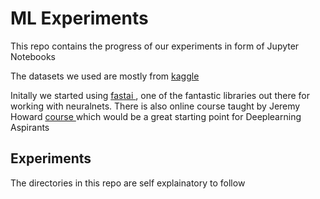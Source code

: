 # ML Experiments

This repo contains the progress of our experiments in form of Jupyter Notebooks


The datasets we used are mostly from [ kaggle ](https://www.kaggle.com/)


Initally we started using [ fastai ](https://www.fast.ai/), one of the fantastic libraries out there for working with neuralnets. There is
also online course taught by Jeremy Howard [ course ](https://course.fast.ai/videos/?lesson=1) which would be a great starting point for
Deeplearning Aspirants


## Experiments

The directories in this repo are self explainatory to follow
